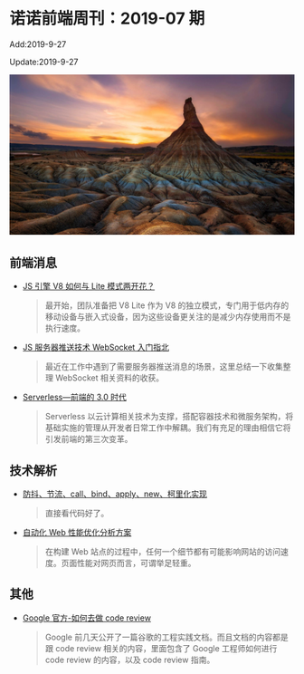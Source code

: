 # 诺诺前端周刊：2019-07 期

Add:2019-9-27

Update:2019-9-27

![201907](../images/2019/201907.jpg)

## 前端消息

- [JS 引擎 V8 如何与 Lite 模式两开花？](https://mp.weixin.qq.com/s/84bAzNMgj1KD96yip9xSww)

  > 最开始，团队准备把 V8 Lite 作为 V8 的独立模式，专门用于低内存的移动设备与嵌入式设备，因为这些设备更关注的是减少内存使用而不是执行速度。

- [JS 服务器推送技术 WebSocket 入门指北](https://mp.weixin.qq.com/s/IRH0Y8wJjGKsydRWJ6KH7g)

  > 最近在工作中遇到了需要服务器推送消息的场景，这里总结一下收集整理 WebSocket 相关资料的收获。

- [Serverless—前端的 3.0 时代](https://mp.weixin.qq.com/s/4ljo3QuwgGEzQ5OHqOA01w)

  > Serverless 以云计算相关技术为支撑，搭配容器技术和微服务架构，将基础实施的管理从开发者日常工作中解耦。我们有充足的理由相信它将引发前端的第三次变革。

## 技术解析

- [防抖、节流、call、bind、apply、new、柯里化实现](https://mp.weixin.qq.com/s/T8QXzDrqzzF6HqfCghV17w)

  > 直接看代码好了。

- [自动化 Web 性能优化分析方案](https://mp.weixin.qq.com/s/m4za9J5TCmZRy8Nvj8AsPQ)

  > 在构建 Web 站点的过程中，任何一个细节都有可能影响网站的访问速度。页面性能对网页而言，可谓举足轻重。

<!-- ## 业界新闻

- [Chrome 77 发布](https://mp.weixin.qq.com/s/WBDNdgyH-b48PcrAIVSf6g)

  > 谷歌推出了面向 Mac、Windows 和 Linux 平台的 Chrome 77 稳定版（版本号 Google Chrome v77.0.3865.75），带来许多新功能和改进…… -->

## 其他

- [Google 官方-如何去做 code review](https://mp.weixin.qq.com/s/As5RB6BTd3FU8ba0K9fMww)

  > Google 前几天公开了一篇谷歌的工程实践文档。而且文档的内容都是跟 code review 相关的内容，里面包含了 Google 工程师如何进行 code review 的内容，以及 code review 指南。
